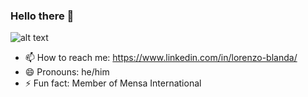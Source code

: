 ### Hello there 👋
![alt text](https://i.imgflip.com/2td8ak.jpg)


- 📫 How to reach me: https://www.linkedin.com/in/lorenzo-blanda/
- 😄 Pronouns: he/him
- ⚡ Fun fact: Member of Mensa International

<!--
**Yooololo/Yooololo** is a ✨ _special_ ✨ repository because its `README.md` (this file) appears on your GitHub profile.

Here are some ideas to get you started:

- 🔭 I’m currently working on ...
- 🌱 I’m currently learning ...
- 👯 I’m looking to collaborate on ...
- 🤔 I’m looking for help with ...
- 💬 Ask me about ...

-->
